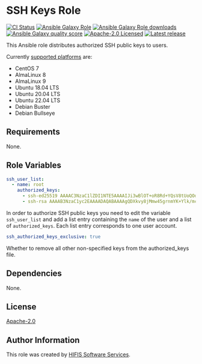 <!--
SPDX-FileCopyrightText: 2020 Helmholtz Centre for Environmental Research (UFZ)
SPDX-FileCopyrightText: 2020 Helmholtz-Zentrum Dresden-Rossendorf (HZDR)

SPDX-License-Identifier: Apache-2.0
-->

# SSH Keys Role

[![CI Status](https://github.com/hifis-net/ansible-role-ssh-keys/actions/workflows/ci.yml/badge.svg)](https://github.com/hifis-net/ansible-role-ssh-keys/actions/workflows/ci.yml)
[![Ansible Galaxy Role](https://img.shields.io/ansible/role/59830?color=orange)](https://galaxy.ansible.com/hifis/ssh_keys)
[![Ansible Galaxy Role downloads](https://img.shields.io/ansible/role/d/59830)](https://galaxy.ansible.com/hifis/ssh_keys)
[![Ansible Galaxy quality score](https://img.shields.io/ansible/quality/59830)](https://galaxy.ansible.com/hifis/ssh_keys)
[![Apache-2.0 Licensed](https://img.shields.io/badge/License-Apache%202.0-blue.svg)](https://github.com/hifis-net/ansible-role-ssh-keys/blob/main/LICENSES/Apache-2.0.txt)
[![Latest release](https://img.shields.io/github/v/release/hifis-net/ansible-role-ssh-keys)](https://github.com/hifis-net/ansible-role-ssh-keys/releases)

This Ansible role distributes authorized SSH public keys to users.

Currently [supported platforms](meta/main.yml) are:

- CentOS 7
- AlmaLinux 8
- AlmaLinux 9
- Ubuntu 18.04 LTS
- Ubuntu 20.04 LTS
- Ubuntu 22.04 LTS
- Debian Buster
- Debian Bullseye

## Requirements

None.

## Role Variables

```yaml
ssh_user_list:
  - name: root
    authorized_keys:
      - ssh-ed25519 AAAAC3NzaC1lZDI1NTE5AAAAIJi3wBlOT+oR8Rd+YQsV8tUoQOd3NSUuyzJYQp8finD6 john@example.com
      - ssh-rsa AAAAB3NzaC1yc2EAAAADAQABAAAAgQDXkvy8jMmw45grnmYK+Ylk/mcc7IyG9taNseNiVrGjR8KRHVJpzEntW1g6SAomIGIpBLvviiyhal4E1v1bhpv2JopbiM3JDOck6gwc4AfpanjuZFPuq6stq5pF7bb2C+zliw16zTFL7bp09tD7nNs30GlchB5DU2sSn1zq4iC+eQ== john@example.com
```
In order to authorize SSH public keys you need to edit the variable
`ssh_user_list` and add a list entry containing the `name` of the user and a
list of `authorized_keys`. Each list entry corresponds to one user account.

```yaml
ssh_authorized_keys_exclusive: true
```
Whether to remove all other non-specified keys from the authorized_keys file.

## Dependencies

None.

## License

[Apache-2.0](LICENSES/Apache-2.0.txt)

## Author Information

This role was created by [HIFIS Software Services](https://software.hifis.net/).
